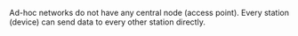 Ad-hoc networks do not have any central node (access point). Every station (device) can send data to every other station directly.